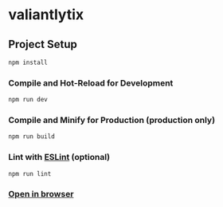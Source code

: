 # valiantlytix

## Project Setup

```sh
npm install
```

### Compile and Hot-Reload for Development

```sh
npm run dev
```

### Compile and Minify for Production (production only)

```sh
npm run build
```

### Lint with [ESLint](https://eslint.org/) (optional)

```sh
npm run lint
```

### [Open in browser](http://127.0.0.1)